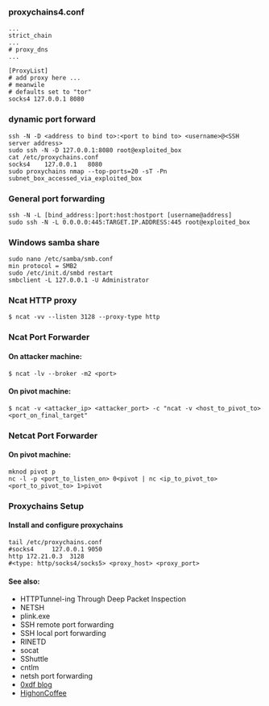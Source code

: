 ### proxychains4.conf
```
...
strict_chain
...
# proxy_dns
...

[ProxyList]
# add proxy here ...
# meanwile
# defaults set to "tor"
socks4 127.0.0.1 8080
```


### dynamic port forward

```
ssh -N -D <address to bind to>:<port to bind to> <username>@<SSH server address>
sudo ssh -N -D 127.0.0.1:8080 root@exploited_box
cat /etc/proxychains.conf
socks4    127.0.0.1   8080
sudo proxychains nmap --top-ports=20 -sT -Pn subnet_box_accessed_via_exploited_box

```


### General port forwarding
```
ssh -N -L [bind_address:]port:host:hostport [username@address]
sudo ssh -N -L 0.0.0.0:445:TARGET.IP.ADDRESS:445 root@exploited_box
```

### Windows samba share
```
sudo nano /etc/samba/smb.conf
min protocol = SMB2
sudo /etc/init.d/smbd restart
smbclient -L 127.0.0.1 -U Administrator
```

### Ncat HTTP proxy

    $ ncat -vv --listen 3128 --proxy-type http

### Ncat Port Forwarder

#### On attacker machine:

    $ ncat -lv --broker -m2 <port>

#### On pivot machine:

    $ ncat -v <attacker_ip> <attacker_port> -c "ncat -v <host_to_pivot_to> <port_on_final_target"

### Netcat Port Forwarder

#### On pivot machine:

    mknod pivot p
    nc -l -p <port_to_listen_on> 0<pivot | nc <ip_to_pivot_to> <port_to_pivot_to> 1>pivot

### Proxychains Setup

#### Install and configure proxychains

    tail /etc/proxychains.conf
    #socks4 	127.0.0.1 9050
    http 172.21.0.3  3128
    #<type: http/socks4/socks5> <proxy_host> <proxy_port>


#### See also:

- HTTPTunnel-ing Through Deep Packet Inspection
- NETSH
- plink.exe
- SSH remote port forwarding
- SSH local port forwarding
- RINETD
- socat
- SShuttle
- cntlm
- netsh port forwarding
- [0xdf blog](https://0xdf.gitlab.io/2019/01/28/pwk-notes-tunneling-update1.html)
- [HighonCoffee](https://highon.coffee/blog/ssh-meterpreter-pivoting-techniques/)
